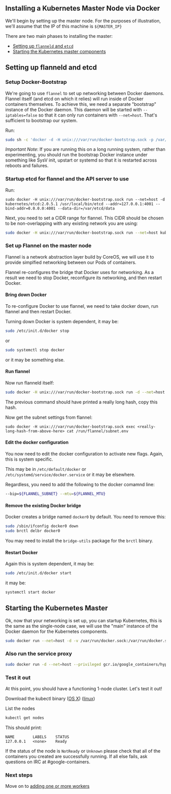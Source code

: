 ## Installing a Kubernetes Master Node via Docker
We'll begin by setting up the master node.  For the purposes of illustration, we'll assume that the IP of this machine is ```${MASTER_IP}```

There are two main phases to installing the master:
   * [Setting up ```flanneld``` and ```etcd```](#setting-up-flanneld-and-etcd)
   * [Starting the Kubernetes master components](#starting-the-kubernetes-master)


## Setting up flanneld and etcd

### Setup Docker-Bootstrap
We're going to use ```flannel``` to set up networking between Docker daemons.  Flannel itself (and etcd on which it relies) will run inside of
Docker containers themselves.  To achieve this, we need a separate "bootstrap" instance of the Docker daemon.  This daemon will be started with
```--iptables=false``` so that it can only run containers with ```--net=host```.  That's sufficient to bootstrap our system.

Run:
```sh
sudo sh -c 'docker -d -H unix:///var/run/docker-bootstrap.sock -p /var/run/docker-bootstrap.pid --iptables=false --ip-masq=false --bridge=none --graph=/var/lib/docker-bootstrap 2> /var/log/docker-bootstrap.log 1> /dev/null &'
```

_Important Note_:
If you are running this on a long running system, rather than experimenting, you should run the bootstrap Docker instance under something like SysV init, upstart or systemd so that it is restarted
across reboots and failures.


### Startup etcd for flannel and the API server to use
Run:
```
sudo docker -H unix:///var/run/docker-bootstrap.sock run --net=host -d kubernetes/etcd:2.0.5.1 /usr/local/bin/etcd --addr=127.0.0.1:4001 --bind-addr=0.0.0.0:4001 --data-dir=/var/etcd/data
```

Next, you need to set a CIDR range for flannel.  This CIDR should be chosen to be non-overlapping with any existing network you are using:

```sh
sudo docker -H unix:///var/run/docker-bootstrap.sock run --net=host kubernetes/etcd:2.0.5.1 etcdctl set /coreos.com/network/config '{ "Network": "10.1.0.0/16" }'
```


### Set up Flannel on the master node
Flannel is a network abstraction layer build by CoreOS, we will use it to provide simplfied networking between our Pods of containers.

Flannel re-configures the bridge that Docker uses for networking.  As a result we need to stop Docker, reconfigure its networking, and then restart Docker.

#### Bring down Docker
To re-configure Docker to use flannel, we need to take docker down, run flannel and then restart Docker.

Turning down Docker is system dependent, it may be:

```sh
sudo /etc/init.d/docker stop
```

or

```sh
sudo systemctl stop docker
```

or it may be something else.

#### Run flannel

Now run flanneld itself:
```sh
sudo docker -H unix:///var/run/docker-bootstrap.sock run -d --net=host --privileged -v /dev/net:/dev/net quay.io/coreos/flannel:0.3.0
```

The previous command should have printed a really long hash, copy this hash.

Now get the subnet settings from flannel:
```
sudo docker -H unix:///var/run/docker-bootstrap.sock exec <really-long-hash-from-above-here> cat /run/flannel/subnet.env
```

#### Edit the docker configuration
You now need to edit the docker configuration to activate new flags.  Again, this is system specific.

This may be in ```/etc/default/docker``` or ```/etc/systemd/service/docker.service``` or it may be elsewhere.

Regardless, you need to add the following to the docker comamnd line:
```sh
--bip=${FLANNEL_SUBNET} --mtu=${FLANNEL_MTU}
```

#### Remove the existing Docker bridge
Docker creates a bridge named ```docker0``` by default.  You need to remove this:

```sh
sudo /sbin/ifconfig docker0 down
sudo brctl delbr docker0
```

You may need to install the ```bridge-utils``` package for the ```brctl``` binary.

#### Restart Docker
Again this is system dependent, it may be:

```sh
sudo /etc/init.d/docker start
```

it may be:
```sh
systemctl start docker
```

## Starting the Kubernetes Master
Ok, now that your networking is set up, you can startup Kubernetes, this is the same as the single-node case, we will use the "main" instance of the Docker daemon for the Kubernetes components.

```sh
sudo docker run --net=host -d -v /var/run/docker.sock:/var/run/docker.sock  gcr.io/google_containers/hyperkube:v0.14.1 /hyperkube kubelet --api_servers=http://localhost:8080 --v=2 --address=0.0.0.0 --enable_server --hostname_override=127.0.0.1 --config=/etc/kubernetes/manifests-multi
```

### Also run the service proxy
```sh
sudo docker run -d --net=host --privileged gcr.io/google_containers/hyperkube:v0.14.1 /hyperkube proxy --master=http://127.0.0.1:8080 --v=2
```

### Test it out
At this point, you should have a functioning 1-node cluster.  Let's test it out!

Download the kubectl binary
([OS X](http://storage.googleapis.com/kubernetes-release/release/v0.14.1/bin/darwin/amd64/kubectl))
([linux](http://storage.googleapis.com/kubernetes-release/release/v0.14.1/bin/linux/amd64/kubectl))

List the nodes

```sh
kubectl get nodes
```

This should print:
```
NAME        LABELS    STATUS
127.0.0.1   <none>    Ready
```

If the status of the node is ```NotReady``` or ```Unknown``` please check that all of the containers you created are successfully running.
If all else fails, ask questions on IRC at #google-containers.


### Next steps
Move on to [adding one or more workers](worker.md)
